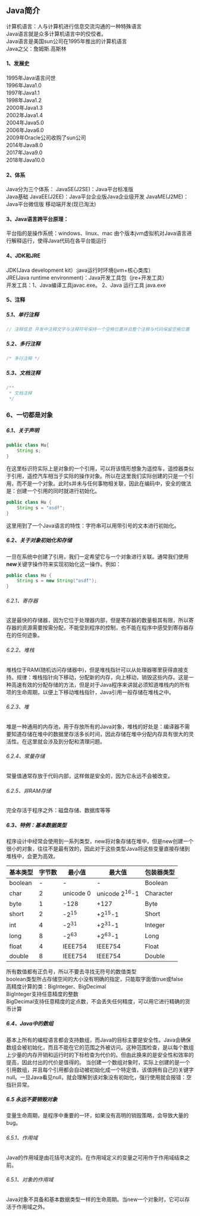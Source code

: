 ## Java简介

计算机语言：人与计算机进行信息交流沟通的一种特殊语言 \
Java语言就是众多计算机语言中的佼佼者。 \
Java语言是美国sun公司在1995年推出的计算机语言 \
Java之父：詹姆斯.高斯林

#### 1、发展史
1995年Java语言问世\
1996年Java1.0\
1997年Java1.1\
1998年Java1.2\
2000年Java1.3\
2002年Java1.4\
2004年Java5.0\
2006年Java6.0\
2009年Oracle公司收购了sun公司\
2014年Java8.0\
2017年Java9.0\
2018年Java10.0

#### 2、体系

Java分为三个体系： 
JavaSE(J2SE)：Java平台标准版  
Java基础 JavaEE(J2EE)：Java平台企业版Java企业级开发 
JavaME(J2ME)：Java平台微信版  移动端开发(现已淘汰)

#### 3、Java语言跨平台原理：
平台指的是操作系统：windows、linux、mac  由个版本jvm虚拟机对Java语言进行解释运行，使得Java代码在各平台能运行

#### 4、JDK和JRE 
JDK(Java development kit）:java运行时环境(jvm+核心类库）\
JRE(Java runtime environment)：Java开发工具包（jre+开发工具） \
开发工具：1、Java编译工具javac.exe。 2、Java 运行工具 java.exe

#### 5、注释

##### 5.1、单行注释
```java
// 注释信息 开发中注释文字与注释符号保持一个空格位置并且整个注释与代码保留空格位置
```

##### 5.2、多行注释

```java
/* 多行注释 */
```

##### 5.3、文档注释

```java
/**
 * 文档注释
 */
```

### 6、一切都是对象

##### 6.1、关于声明
```java
public class Hu{
    String s;   
}
```
在这里标识符实际上是对象的一个引用，可以将该情形想象为遥控车，遥控器类似于引用，遥控汽车相当于实际的操作对象。所以在这里我们实际创建的只是一个引用，而不是一个对象。此时s并未与任何事物相关联，因此在编码中，安全的做法是：创建一个引用的同时就进行初始化。

```java
public class Hu {
    String s = "asdf";
}
```
这里用到了一个Java语言的特性：字符串可以用带引号的文本进行初始化。
##### 6.2、关于对象初始化和存储

一旦在系统中创建了引用，我们一定希望它与一个对象进行关联。通常我们使用**new**关键字操作符来实现初始化这一操作。例如：
```java
public class Hu {
    String s = new String("asdf");
}
```

###### 6.2.1、寄存器
这是最快的存储器，因为它位于处理器内部，但是寄存器的数量极其有限，所以寄存器的资源需要按需分配，不能受到程序的控制，也不能在程序中感受到寄存器存在的任何迹象。
###### 6.2.2、堆栈
堆栈位于RAM(随机访问存储器中)，但是堆栈指针可以从处理器哪里获得直接支持。规律：堆栈指针向下移动，分配新的内存，向上移动，销毁这些内存。这是一种高速有效的分配存储的方法，但是对于Java程序来讲就必须知道堆栈内的所有项的生命周期，以便上下移动堆栈指针，Java引用一般存储在堆栈之中。
###### 6.2.3、堆
堆是一种通用的内存池，用于存放所有的Java对象，堆栈的好处是：编译器不需要知道存储在堆中的数据里存活多长时间，因此存储在堆中分配内存具有很大的灵活性。在这里就会涉及到分配和清理问题。
###### 6.2.4、常量存储
常量值通常存放于代码内部，这样做是安全的，因为它永远不会被改变。
###### 6.2.5、非RAM存储
完全存活于程序之外：磁盘存储、数据库等等


##### 6.3、特例：基本数据类型
程序设计中经常会使用到一系列类型，new将对象存储在堆中，但是new创建一个很小的对象，往往不是最有效的，因此对于这些类型Java将这些变量直接存储到堆栈中，会更为高效。

| 基本类型    | 字节数 | 最小值             | 最大值                      | 包装器类型     |
|:--------|-----|-----------------|--------------------------|-----------|
| boolean | -   | -               | -                        | Boolean   |
| char    | 2   | unicode 0       | unicode 2<sup>16</sup>-1 | Character |
| byte    | 1   | -128            | +127                     | Byte      |
| short   | 2   | -2<sup>15</sup> | +2<sup>15</sup>-1        | Short     |
| int     | 4   | -2<sup>31</sup> | +2<sup>31</sup>-1        | Integer   |
| long    | 8   | -2<sup>63</sup> | +2<sup>63</sup>-1        | Long      |
| float   | 4   | IEEE754         | IEEE754                  | Float     |
| double  | 8   | IEEE754         | IEEE754                  | Double    |

所有数值都有正负号，所以不要去寻找无符号的数值类型\
boolean类型所占存储空间的大小没有明确的指定，只能取字面值true或false\
高精度计算的类：BigInteger、BigDecimal\
BigInteger支持任意精度的整数\
BigDecimal支持任意精度的定点数，不会丢失任何精度，可以用它进行精确的货币计算

##### 6.4、Java中的数组
基本上所有的编程语言都会支持数组，而Java的目标主要是安全性。Java会确保数组会被初始化，而且不能在它的范围之外被访问。这种范围检查，是以每个数组上少量的内存开销和运行时的下标检查为代价的。但由此换来的是安全性和效率的提高，因此付出的代价是值得的。
当创建一个数组对象时，实际上创建的是一个引用数组，并且每个引用都会自动被初始化成一个特定值，该值拥有自己的关键字null。一旦Java看见null，就会理解到该对象没有初始化，强行使用就会报错：空指针异常。



##### 6.5 永远不要销毁对象
变量生命周期，是程序中重要的一环，如果没有高明的销毁策略，会导致大量的bug。

###### 6.5.1、作用域
Java的作用域是由花括号决定的。在作用域定义的变量之可用作于作用域结束之前。
###### 6.5.1、对象的作用域
Java对象不具备和基本数据类型一样的生命周期。当new一个对象时，它可以存活于作用域之外。